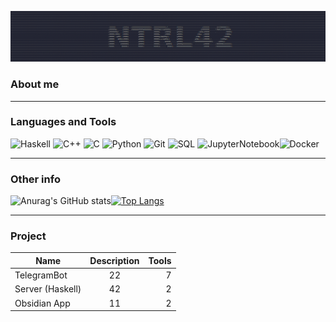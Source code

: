 [![Header](https://github.com/ntrl42/ntrl42/blob/main/assets/214.png)](https://21-school.ru/)


### **About me** ###

___

### **Languages and Tools** ###
![Haskell](https://img.shields.io/badge/Haskell-090909?style=for-the-badge&logo=haskell&logoColor=47C5FB) ![C++](https://img.shields.io/badge/C++-2F4F4F?style=for-the-badge&logo=c%2b%2b&logoColor=47C5FB) ![C](https://img.shields.io/badge/Си-808080?style=for-the-badge&logo=C&logoColor=47C5FB) ![Python](https://img.shields.io/badge/Python-47C5FB?style=for-the-badge&logo=python&logoColor=090909) ![Git](https://img.shields.io/badge/Git-f7f7f7?style=for-the-badge&logo=git&logoColor=e94e2e)  ![SQL](https://img.shields.io/badge/SQL-E9D54D?style=for-the-badge&logo=mysql&logoColor=006488) ![JupyterNotebook](https://img.shields.io/badge/Jupyter-0e2044?style=for-the-badge&logo=Jupyter&logoColor=ef7828)![Docker](https://img.shields.io/badge/Docker-f7f7f7?style=for-the-badge&logo=Docker&logoColor=004d9d)

___
### **Other info** ###


![Anurag's GitHub stats](https://github-readme-stats.vercel.app/api?username=ntrl42&show_icons=true&count_private=true)[![Top Langs](https://github-readme-stats.vercel.app/api/top-langs/?username=ntrl42&langs_count=8)](https://github.com/anuraghazra/github-readme-stats)

___
### **Project** ###

| Name            | Description   | Tools |
| --------------- |:-------------:| -----:|
| TelegramBot     | 22      | 7    |
| Server (Haskell)| 42      |   2  |
| Obsidian App    | 11      |   2  |


